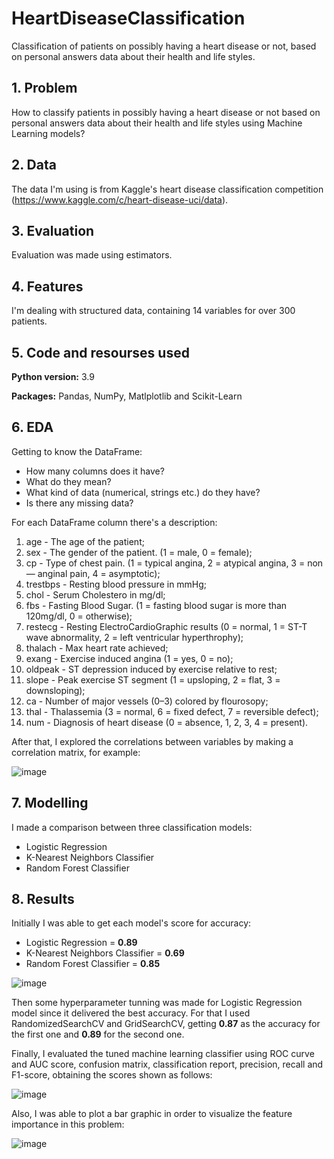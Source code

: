 # HeartDiseaseClassification 
Classification of patients on possibly having a heart disease or not, based on personal answers data about their health and life styles.

## 1. Problem
How to classify patients in possibly having a heart disease or not based on personal answers data about their health and life styles using Machine Learning models?

## 2. Data
The data I'm using is from Kaggle's heart disease classification competition (https://www.kaggle.com/c/heart-disease-uci/data).

## 3. Evaluation
Evaluation was made using estimators.

## 4. Features
I'm dealing with structured data, containing 14 variables for over 300 patients.

## 5. Code and resourses used
**Python version:** 3.9

**Packages:** Pandas, NumPy, Matlplotlib and Scikit-Learn

## 6. EDA
Getting to know the DataFrame:
* How many columns does it have?
* What do they mean?
* What kind of data (numerical, strings etc.) do they have?
* Is there any missing data?

For each DataFrame column there's a description:
1. age - The age of the patient;
2. sex - The gender of the patient. (1 = male, 0 = female);
3. cp - Type of chest pain. (1 = typical angina, 2 = atypical angina, 3 = non — anginal pain, 4 = asymptotic);
4. trestbps - Resting blood pressure in mmHg;
5. chol - Serum Cholestero in mg/dl;
6. fbs - Fasting Blood Sugar. (1 = fasting blood sugar is more than 120mg/dl, 0 = otherwise);
7. restecg - Resting ElectroCardioGraphic results (0 = normal, 1 = ST-T wave abnormality, 2 = left ventricular hyperthrophy);
8. thalach - Max heart rate achieved;
9. exang - Exercise induced angina (1 = yes, 0 = no);
10. oldpeak - ST depression induced by exercise relative to rest;
11. slope - Peak exercise ST segment (1 = upsloping, 2 = flat, 3 = downsloping);
12. ca - Number of major vessels (0–3) colored by flourosopy;
13. thal - Thalassemia (3 = normal, 6 = fixed defect, 7 = reversible defect);
14. num - Diagnosis of heart disease (0 = absence, 1, 2, 3, 4 = present).

After that, I explored the correlations between variables by making a correlation matrix, for example:

![image](https://user-images.githubusercontent.com/106838561/233213143-59c5e135-16d3-4783-a250-ac51d974ab58.png)

## 7. Modelling
I made a comparison between three classification models:
* Logistic Regression
* K-Nearest Neighbors Classifier
* Random Forest Classifier

## 8. Results
Initially I was able to get each model's score for accuracy:
* Logistic Regression = **0.89**
* K-Nearest Neighbors Classifier = **0.69**
* Random Forest Classifier = **0.85**


![image](https://user-images.githubusercontent.com/106838561/233213904-1aa8eb94-b1c1-4aa0-8e5f-62dde49bc29e.png)

Then some hyperparameter tunning was made for Logistic Regression model since it delivered the best accuracy. For that I used RandomizedSearchCV and GridSearchCV, getting **0.87** as the accuracy for the first one and **0.89** for the second one.

Finally, I evaluated the tuned machine learning classifier using ROC curve and AUC score, confusion matrix, classification report, precision, recall and F1-score, obtaining the scores shown as follows:

![image](https://user-images.githubusercontent.com/106838561/233215522-302d49c0-debd-42a9-9410-843ce0165263.png)

Also, I was able to plot a bar graphic in order to visualize the feature importance in this problem:

![image](https://user-images.githubusercontent.com/106838561/233215721-6f3342ba-27c5-41bf-878d-1adbe93cf11e.png)
